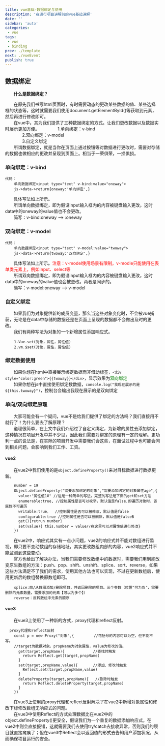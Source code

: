 ```yaml
---
title: vue基础-数据绑定与使用
description: '在进行项目讲解前的vue基础讲解'
date: ''
sidebar: 'auto'
categories: 
 - vue
tags: 
 - vue
 - binding
prev: ./template
next: ./vueEvent
publish: true
---
```


## 数据绑定
&nbsp;&nbsp;&nbsp;&nbsp;&nbsp;&nbsp;&nbsp;**什么是数据绑定？**

&nbsp;&nbsp;&nbsp;&nbsp;&nbsp;&nbsp;&nbsp;在原先我们书写html页面时，有时需要动态的更改某些数据的值、某些选择框的状态等，这时就需要我们使用document.getElementById()等获取到元素，然后再进行修改即可。  
&nbsp;&nbsp;&nbsp;&nbsp;&nbsp;&nbsp;&nbsp;在vue中，其为我们提供了三种数据绑定的方式。让我们更改数据以及数据实时展示更加方便。
&nbsp;&nbsp;&nbsp;&nbsp;&nbsp;&nbsp;&nbsp;&nbsp;&nbsp;&nbsp;&nbsp;&nbsp;&nbsp;&nbsp;1.单向绑定：v-bind  
&nbsp;&nbsp;&nbsp;&nbsp;&nbsp;&nbsp;&nbsp;&nbsp;&nbsp;&nbsp;&nbsp;&nbsp;&nbsp;&nbsp;2.双向绑定：v-model  
&nbsp;&nbsp;&nbsp;&nbsp;&nbsp;&nbsp;&nbsp;&nbsp;&nbsp;&nbsp;&nbsp;&nbsp;&nbsp;&nbsp;3.自定义绑定  
&nbsp;&nbsp;&nbsp;&nbsp;&nbsp;&nbsp;&nbsp;所谓数据绑定，就是当你在页面上通过按钮等对数据进行更改时，需要对存储的数据也做相应的更改并呈现到页面上。相当于一荣俱荣，一损俱损。

### 单向绑定：v-bind
```
代码：
    单向数据绑定<input type="text" v-bind:value="oneway">
    js->data->return{oneway:'单向绑定',}
```

&nbsp;&nbsp;&nbsp;&nbsp;&nbsp;&nbsp;&nbsp;具体写法如上所示。  
&nbsp;&nbsp;&nbsp;&nbsp;&nbsp;&nbsp;&nbsp;所谓单向数据绑定，即为假设input输入框内的内容被键盘输入更改，这时data中的oneway的value值也不会更改。  
&nbsp;&nbsp;&nbsp;&nbsp;&nbsp;&nbsp;&nbsp;简写：v-bind:oneway --> :oneway

### 双向绑定：v-model
```
代码：
    单向数据绑定<input type="text" v-model:value="twoway">
    js->data->return{twoway:'双向绑定',}
```
&nbsp;&nbsp;&nbsp;&nbsp;&nbsp;&nbsp;&nbsp;具体写法如上所示。<span style="color:red">注意：v-model使用场景有限制，v-modle只能使用在表单类元素上，例如input、select等</span>  
&nbsp;&nbsp;&nbsp;&nbsp;&nbsp;&nbsp;&nbsp;所谓双向数据绑定，即为假设input输入框内的内容被键盘输入更改，这时data中的oneway的value值也会被更改。两者是同步的。  
&nbsp;&nbsp;&nbsp;&nbsp;&nbsp;&nbsp;&nbsp;简写：v-model:oneway --> v-model  

### 自定义绑定
&nbsp;&nbsp;&nbsp;&nbsp;&nbsp;&nbsp;&nbsp;如果我们为对象提供新的成员变量，那么当这些对象变化时，不会被vue捕获，无论是在data中存储的数据还是在页面上呈现的数据都不会做出及时的更改。  
&nbsp;&nbsp;&nbsp;&nbsp;&nbsp;&nbsp;&nbsp;我们有两种写法为对象的一个新增属性添加响应式。
```
    1.Vue.set(对象，属性，属性值)
    2.vm.$set(对象，属性，属性值)
```

### 绑定数据使用
&nbsp;&nbsp;&nbsp;&nbsp;&nbsp;&nbsp;&nbsp;如果你想在html中直接展示绑定数据而非借助标签，`<div style="color:green">{{twoway}}</div>`，显示效果为<span style="color:green">双向绑定</span>  
&nbsp;&nbsp;&nbsp;&nbsp;&nbsp;&nbsp;&nbsp;如果你想在js中直接使用绑定数数据，`console.log("我现在展示的是${this.twoway}")`，控制台会输出我现在展示的是双向绑定  

### 单向/双向绑定原理
&nbsp;&nbsp;&nbsp;&nbsp;&nbsp;&nbsp;&nbsp;大家可能会有一个疑问，vue不是给我们提供了绑定的方法吗？我们直接用不就行了！为什么要去了解原理？  
&nbsp;&nbsp;&nbsp;&nbsp;&nbsp;&nbsp;&nbsp;道理很简单，在上文中我们介绍过了自定义绑定，为新增的属性去添加绑定，这种情况在项目开发中并不少见，因此我们需要对绑定的原理有一定的理解。更功利一点的说法是，在实际的项目开发中需要我们会这些，在面试过程中也可能会问到相关问题，会影响到我们工作、工资。

#### vue2
&nbsp;&nbsp;&nbsp;&nbsp;&nbsp;&nbsp;&nbsp;在vue2中我们使用的是`object.defineProperty()`来对目标数据进行数据更新。
```
    number = 19
    Object.defineProperty("需要添加绑定的对象","需要添加绑定的对象属性age",{
      value:"属性值18" //这是一种简单的写法，完整的写法是下面的get和set方法
      enumerable:true, //控制属性是否可以枚举，默认值是false,即遍历对象时，该属性不可遍历
      writable:true，  //控制属性是否可以被修改，默认值是false
      configurable:true //控制属性是否可以被删除，默认值是falseB
      get(){retrun number}
      set(value){ this.number = value//在这里可以对属性值进行修改}
    })
```
&nbsp;&nbsp;&nbsp;&nbsp;&nbsp;&nbsp;&nbsp;在vue2中，响应式其实有一点小问题，vue2的响应式并不能对数组进行监视，即只要不变动数组的存储地址，其实更改数组内部的内容，vue2响应式并不能监测到这些变动。  
&nbsp;&nbsp;&nbsp;&nbsp;&nbsp;&nbsp;&nbsp;官方也给出了解决办法，当我们需要修改数组中的数据时，需要我们用到能改变原生数组的方法：push、pop、shift、unshift、splice、sort、reverse，如果这些方法满足不了我们的需求，使用其他方法也可以实现，不过在更新数组后，使用更新后的数组替换原数组即可。
```
    splice:向/从数组添加/删除项目，并返回删除的项目。三个参数（位置"可为负"，需要删除的元素数量，需要添加的元素【可以为多个】）
    reverse：反转数组中元素的顺序
```

#### vue3
&nbsp;&nbsp;&nbsp;&nbsp;&nbsp;&nbsp;&nbsp;在vue3上使用了一种新的方式，proxy代理和reflect反射。
```
  proxy代理和reflect反射
    const p = new Proxy("对象",{         //花括号的内容可以为空，但不能不写。
    //target为数据对象，propName为对象属性，value为修改的值。
      get(target,propName){             //查找时触发
        return Reflect.get(target,propName)
      }             
      set(target,propName,value){       //添加、修改时触发
        Reflect.set(target,propName,value)
      }       
      deleteProperty(target,propName){   //删除时触发
        return Reflect.deleteProperty(target,propName)
      }  
    })
```
&nbsp;&nbsp;&nbsp;&nbsp;&nbsp;&nbsp;&nbsp;在vue3上使用的proxy代理和reflect反射解决了在vue2中新增对象属性和修改下标修改数组无响应式的问题。  
&nbsp;&nbsp;&nbsp;&nbsp;&nbsp;&nbsp;&nbsp;在vue3中使用Reflect的方式处理数据比在vue2中的object.defineProperty()更安全，假设我们为一个重复的数据添加响应式，在vue2中则会直接报错，这就需要我们去使用try/catch去接收异常，否则我们的项目就直接瘫痪了；但在vue3中Reflect会以返回值的形式去告知用户添加状况，从而确保项目运行的安全。
